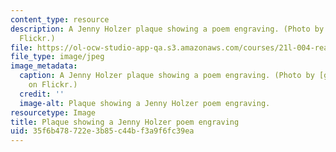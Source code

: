 ```yaml
---
content_type: resource
description: A Jenny Holzer plaque showing a poem engraving. (Photo by gredaline on
  Flickr.)
file: https://ol-ocw-studio-app-qa.s3.amazonaws.com/courses/21l-004-reading-poetry-spring-2009/35f6b478722e3b85c44bf3a9f6fc39ea_21l-004s09.jpg
file_type: image/jpeg
image_metadata:
  caption: A Jenny Holzer plaque showing a poem engraving. (Photo by [gredaline](http://www.flickr.com/photos/firefleet/2197237098/)
    on Flickr.)
  credit: ''
  image-alt: Plaque showing a Jenny Holzer poem engraving.
resourcetype: Image
title: Plaque showing a Jenny Holzer poem engraving
uid: 35f6b478-722e-3b85-c44b-f3a9f6fc39ea
---
```

